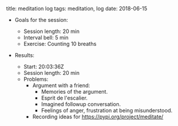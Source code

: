title: meditation log
tags: meditation, log
date: 2018-06-15

- Goals for the session:
    - Session length: 20 min
    - Interval bell: 5 min
    - Exercise: Counting 10 breaths

- Results:
    - Start: 20:03:36Z
    - Session length: 20 min
    - Problems:
        - Argument with a friend:
            - Memories of the argument.
            - Esprit de l'escalier.
            - Imagined followup conversation.
            - Feelings of anger, frustration at being misunderstood.
        - Recording ideas for https://pypi.org/project/meditate/
